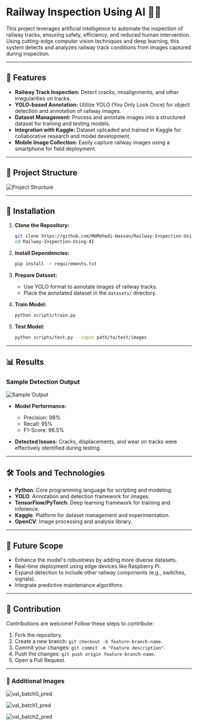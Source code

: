 # Railway Inspection Using AI 🚆🤖

This project leverages artificial intelligence to automate the inspection of railway tracks, ensuring safety, efficiency, and reduced human intervention. Using cutting-edge computer vision techniques and deep learning, this system detects and analyzes railway track conditions from images captured during inspection.

---

## 📌 Features

- **Railway Track Inspection:** Detect cracks, misalignments, and other irregularities on tracks.
- **YOLO-based Annotation:** Utilize YOLO (You Only Look Once) for object detection and annotation of railway images.
- **Dataset Management:** Process and annotate images into a structured dataset for training and testing models.
- **Integration with Kaggle:** Dataset uploaded and trained in Kaggle for collaborative research and model development.
- **Mobile Image Collection:** Easily capture railway images using a smartphone for field deployment.

---

## 📂 Project Structure

![Project Structure](https://github.com/user-attachments/assets/a727ca9f-6a29-4b1c-854f-8cc891facadd)

---

## 🚀 Installation


1. **Clone the Repository:**
   ```bash
   git clone https://github.com/MdMehedi-Hassan/Railway-Inspection-Using-AI.git
   cd Railway-Inspection-Using-AI
   ```

2. **Install Dependencies:**
   ```bash
   pip install -r requirements.txt
   ```

3. **Prepare Dataset:**
   - Use YOLO format to annotate images of railway tracks.
   - Place the annotated dataset in the `datasets/` directory.

4. **Train Model:**
   ```bash
   python scripts/train.py
   ```

5. **Test Model:**
   ```bash
   python scripts/test.py --input path/to/test/images
   ```

---

## 📊 Results

### Sample Detection Output  

![Sample Output](https://github.com/user-attachments/assets/e8881892-aad8-49b0-a38c-78142190fb2e)


- **Model Performance:**
  - Precision: 98%
  - Recall: 95%
  - F1-Score: 96.5%

- **Detected Issues:** Cracks, displacements, and wear on tracks were effectively identified during testing.

---

## 🛠️ Tools and Technologies


- **Python**: Core programming language for scripting and modeling.
- **YOLO**: Annotation and detection framework for images.
- **TensorFlow/PyTorch**: Deep learning framework for training and inference.
- **Kaggle**: Platform for dataset management and experimentation.
- **OpenCV**: Image processing and analysis library.

---

## 📄 Future Scope

- Enhance the model's robustness by adding more diverse datasets.
- Real-time deployment using edge devices like Raspberry Pi.
- Expand detection to include other railway components (e.g., switches, signals).
- Integrate predictive maintenance algorithms.

---

## 🤝 Contribution

Contributions are welcome! Follow these steps to contribute:

1. Fork the repository.
2. Create a new branch: `git checkout -b feature-branch-name`.
3. Commit your changes: `git commit -m "Feature description"`.
4. Push the changes: `git push origin feature-branch-name`.
5. Open a Pull Request.

---

### 📸 Additional Images

![val_batch0_pred](https://github.com/user-attachments/assets/64943a3f-5748-477d-99c7-8e987f36820e)

![val_batch1_pred](https://github.com/user-attachments/assets/ae889856-784a-4e65-9239-40ce29333537)

![val_batch2_pred](https://github.com/user-attachments/assets/14ad918c-1040-4bd5-aaa3-dfb7bd8c7346)
